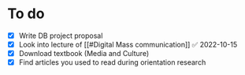 # To do
- [x] Write DB project proposal
- [x] Look into lecture of [[#Digital Mass communication]] ✅ 2022-10-15
- [x] Download textbook (Media and Culture)
- [x] Find articles you used to read during orientation research